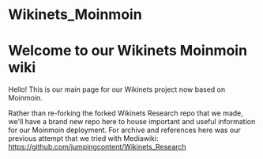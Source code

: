 # Wikinets_Moinmoin

# Welcome to our Wikinets Moinmoin wiki

Hello! This is our main page for our Wikinets project now based on Moinmoin.

Rather than re-forking the forked Wikinets Research repo that we made, we'll have a brand new repo here to house important and useful information for our Moinmoin deployment. For archive and references here was our previous attempt that we tried with Mediawiki: https://github.com/jumpingcontent/Wikinets_Research
